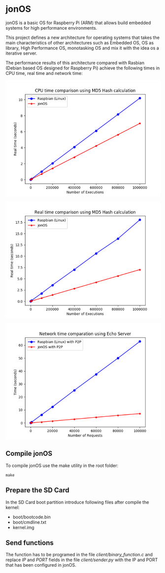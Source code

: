 # jonOS
jonOS is a basic OS for Raspberry Pi (ARM) that allows build embedded systems for high performance environments.

This project defines a new architecture for operating systems that takes the main characteristics of other architectures such as Embedded OS, OS as library, High Performance OS, monotasking OS and mix it with the idea os a iterative server. 

The performance results of this architecture compared with Rasbian (Debian based OS designed for Raspberry Pi) achieve the following times in CPU time, real time and network time:

![CPU Time comparison](images/cpu_time.png)

![Real Time comparison](images/real_time.png)

![Network Time comparison](images/network.png)

## Compile jonOS

To compile jonOS use the make utility in the root folder:
```
make
```

## Prepare the SD Card

In the SD Card boot partition introduce following files after compile the kernel:

- boot/bootcode.bin
- boot/cmdline.txt
- kernel.img

## Send functions

The function has to be programed in the file *client/binary_function.c* and replace *IP* and *PORT* fields in the file *client/sender.py* with the IP and PORT that has been configured in jonOS.
